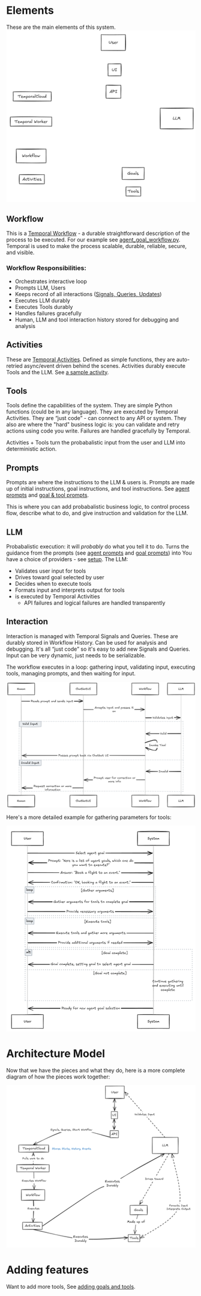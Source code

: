 # Elements
These are the main elements of this system. 
![Architecture Elements](./assets/Architecture_elements.png "Architecture Elements")

## Workflow 
This is a [Temporal Workflow](https://docs.temporal.io/workflows) - a durable straightforward description of the process to be executed. For our example see [agent_goal_workflow.py](./workflows/agent_goal_workflow.py).
Temporal is used to make the process scalable, durable, reliable, secure, and visible.

### Workflow Responsibilities:
- Orchestrates interactive loop
- Prompts LLM, Users
- Keeps record of all interactions ([Signals, Queries, Updates](https://docs.temporal.io/develop/python/message-passing))
- Executes LLM durably
- Executes Tools durably
- Handles failures gracefully
- Human, LLM and tool interaction history stored for debugging and analysis

## Activities
These are [Temporal Activities](https://docs.temporal.io/activities). Defined as simple functions, they are auto-retried async/event driven behind the scenes. Activities durably execute Tools and the LLM. See [a sample activity](./activities/tool_activities.py).

## Tools 
Tools define the capabilities of the system. They are simple Python functions (could be in any language).
They are executed by Temporal Activities. They are “just code” - can connect to any API or system. They also are where the "hard" business logic is: you can validate and retry actions using code you write.
Failures are handled gracefully by Temporal.

Activities + Tools turn the probabalistic input from the user and LLM into deterministic action.

## Prompts
Prompts are where the instructions to the LLM & users is. Prompts are made up of initial instructions, goal instructions, and tool instructions. 
See [agent prompts](./prompts/agent_prompt_generators.py) and [goal & tool prompts](./tools/goal_registry.py). 

This is where you can add probabalistic business logic, to control process flow, describe what to do, and give instruction and validation for the LLM.

## LLM
Probabalistic execution: it will _probably_ do what you tell it to do.
Turns the guidance from the prompts (see [agent prompts](./prompts/agent_prompt_generators.py) and [goal prompts](./tools/goal_registry.py)) into 
You have a choice of providers - see [setup](./setup.md). 
The LLM:
- Validates user input for tools
- Drives toward goal selected by user
- Decides when to execute tools
- Formats input and interprets output for tools
- is executed by Temporal Activities
    - API failures and logical failures are handled transparently

## Interaction
Interaction is managed with Temporal Signals and Queries. These are durably stored in Workflow History. 
Can be used for analysis and debugging. It's all “just code” so it's easy to add new Signals and Queries. 
Input can be very dynamic, just needs to be serializable.

The workflow executes in a loop: gathering input, validating input, executing tools, managing prompts, and then waiting for input.

![Interaction Loop](./assets/interaction_loop.png)

Here's a more detailed example for gathering parameters for tools:

![Tool Gathering](./assets/argument_gathering_cycle.png)

# Architecture Model
Now that we have the pieces and what they do, here is a more complete diagram of how the pieces work together: 


![Architecture](./assets/ai_agent_architecture_model.png "Architecture Model")


# Adding features
Want to add more tools, See [adding goals and tools](./adding-goals-and-tools.md).